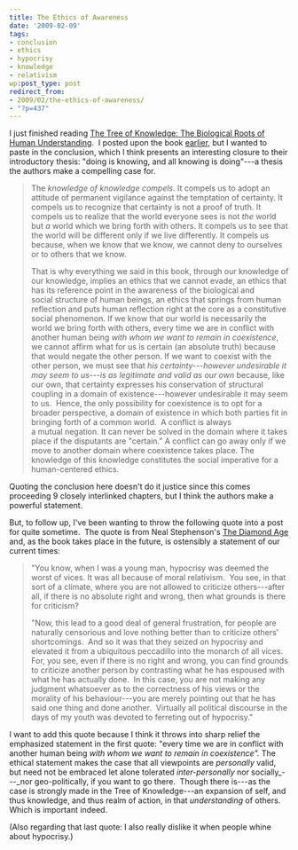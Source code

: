 ```yaml
---
title: The Ethics of Awareness
date: '2009-02-09'
tags:
- conclusion
- ethics
- hypocrisy
- knowledge
- relativism
wp:post_type: post
redirect_from:
- 2009/02/the-ethics-of-awareness/
- "?p=437"
---
```


I just finished reading [The Tree of Knowledge: The Biological Roots of Human Understanding](http://www.amazon.com/Tree-Knowledge-Humberto-R-Maturana/dp/0877736421?tag=particculturf-20).  I posted upon the book [earlier](http://island94.org/2009/01/using-distinctions-to-create-meaning/), but I wanted to paste in the conclusion, which I think presents an interesting closure to their introductory thesis: "doing is knowing, and all knowing is doing"---a thesis the authors make a compelling case for.

> The _knowledge of knowledge compels_. It compels us to adopt an attitude of permanent vigilance against the temptation of certainty. It compels us to recognize that certainty is not a proof of truth. It compels us to realize that the world everyone sees is not _the_ world but _a_ world which we bring forth with others. It compels us to see that the world will be different only if we live differently. It compels us because, when we know that we know, we cannot deny to ourselves or to others that we know.
>
> That is why everything we said in this book, through our knowledge of our knowledge, implies an ethics that we cannot evade, an ethics that has its reference point in the awareness of the biological and social structure of human beings, an ethics that springs from human reflection and puts human reflection right at the core as a constitutive social phenomenon. If we know that our world is necessarily the world we bring forth with others, every time we are in conflict with another human being _with whom we want to remain in coexistence_, we cannot affirm what for us is certain (an absolute truth) because that would negate the other person. If we want to coexist with the other person, we must see that _his certainty---however undesirable it may seem to us---is as legitimate and valid as our own_ because, like our own, that certainty expresses his conservation of structural coupling in a domain of existence---however undesirable it may seem to us.  Hence, the only possibility for coexistence is to opt for a broader perspective, a domain of existence in which both parties fit in bringing forth of a common world.  A conflict is always a mutual negation. It can never be solved in the domain where it takes place if the disputants are "certain." A conflict can go away only if we move to another domain where coexistence takes place. The knowledge of this knowledge constitutes the social imperative for a human-centered ethics.

Quoting the conclusion here doesn't do it justice since this comes proceeding 9 closely interlinked chapters, but I think the authors make a powerful statement.

But, to follow up, I've been wanting to throw the following quote into a post for quite sometime.  The quote is from Neal Stephenson's [The Diamond Age](http://www.amazon.com/Diamond-Age-Neal-Stephenson/dp/0553573314?tag=particculturf-20) and, as the book takes place in the future, is ostensibly a statement of our current times:

> "You know, when I was a young man, hypocrisy was deemed the worst of vices. It was all because of moral relativism.  You see, in that sort of a climate, where you are not allowed to criticize others---after all, if there is no absolute right and wrong, then what grounds is there for criticism?
>
> "Now, this lead to a good deal of general frustration, for people are naturally censorious and love nothing better than to criticize others' shortcomings.  And so it was that they seized on hypocrisy and elevated it from a ubiquitous peccadillo into the monarch of all vices.  For, you see, even if there is no right and wrong, you can find grounds to criticize another person by contrasting what he has espoused with what he has actually done.  In this case, you are not making any judgment whatsoever as to the correctness of his views or the morality of his behaviour---you are merely pointing out that he has said one thing and done another.  Virtually all political discourse in the days of my youth was devoted to ferreting out of hypocrisy."

I want to add this quote because I think it throws into sharp relief the emphasized statement in the first quote: "every time we are in conflict with another human being _with whom we want to remain in coexistence"._ The ethical statement makes the case that all viewpoints are _personally_ valid, but need not be embraced let alone tolerated _inter-personally_ nor socially_---_nor geo-politically, if you want to go there.  Though there is---as the case is strongly made in the Tree of Knowledge---an expansion of self, and thus knowledge, and thus realm of action, in that _understanding_ of others. Which is important indeed.

(Also regarding that last quote: I also really dislike it when people whine about hypocrisy.)
